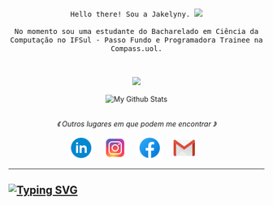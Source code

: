 <p align="center">
<br>
<samp>
    Hello there! Sou a Jakelyny. <img src="https://raw.githubusercontent.com/iampavangandhi/iampavangandhi/master/gifs/Hi.gif" width="20px">
    <br><br>No momento sou uma estudante do Bacharelado em Ciência da Computação no IFSul - Passo Fundo e Programadora Trainee na Compass.uol.<br><br><br>
</samp>
<p align="center">
<img src="https://media.giphy.com/media/WUlplcMpOCEmTGBtBW/giphy.gif" width="150"> 
</em></p>
<p align="center">
<img align="center" src="https://github-readme-stats.vercel.app/api/top-langs/?username=Jakelyny&layout=compact&theme=radical" alt="My Github Stats"><br><br>

<p align="center">
  <i>《 Outros lugares em que podem me encontrar 》</i>
<p align="center">
<a href="https://www.linkedin.com/in/jakelyny-sousa-de-ara%C3%BAjo-37ba04213/"><img src="https://github.com/sarthak77/sarthak77/blob/master/icons/icons8-linkedin-circled-48.png" alt="LinkedIn"></a> &nbsp; &nbsp;
<a href="https://www.instagram.com/jakelynymonroe/"><img src="https://github.com/sarthak77/sarthak77/blob/master/icons/icons8-instagram-48.png" alt="Instagram"></a> &nbsp; &nbsp;
<a href="https://www.facebook.com/jakelyny.voncrimson"><img src="https://github.com/sarthak77/sarthak77/blob/master/icons/icons8-facebook-48.png" alt="Facebook"></a> &nbsp; &nbsp;
<a href="mailto:jakelynysousa.a@gmail.com"><img src="https://github.com/sarthak77/sarthak77/blob/master/icons/icons8-gmail-48.png" alt="Gmail"></a> &nbsp; &nbsp;
</p>

---
[![Typing SVG](https://readme-typing-svg.herokuapp.com?color=%E6E6FA&transition-delay=450ms&center=true&vCenter=true&width=1200&lines="𝘔𝘶𝘪𝘵𝘢𝘴+𝘱𝘦𝘴𝘴𝘰𝘢𝘴+𝘱𝘦𝘲𝘶𝘦𝘯𝘢𝘴,+𝘦𝘮+𝘭𝘶𝘨𝘢𝘳𝘦𝘴+𝘱𝘦𝘲𝘶𝘦𝘯𝘰𝘴,+𝘧𝘢𝘻𝘦𝘯𝘥𝘰+𝘤𝘰𝘪𝘴𝘢𝘴+𝘱𝘦𝘲𝘶𝘦𝘯𝘢𝘴,+𝘱𝘰𝘥𝘦𝘮+𝘮𝘶𝘥𝘢𝘳+𝘰+𝘮𝘶𝘯𝘥𝘰".+-+Eduardo+Galeano+-)](https://git.io/typing-svg)
---



